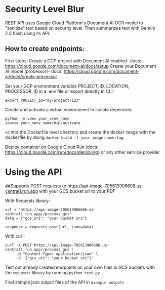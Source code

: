 # Security Level Blur

REST API uses Google Cloud Platform's Document AI OCR model to "sanitize" text based on security level. Then summarizes text with Gemini 2.5 flash using its API.

## How to create endpoints:

First steps:
Create a GCP project with Document AI enabled- docs: https://cloud.google.com/document-ai/docs/setup
Create your Document AI model (processor)- docs: https://cloud.google.com/document-ai/docs/create-processor
   
Set your GCP environment variable PROJECT_ID, LOCATION, PROCESSOR_ID in a .env file or export directly in CLI:
```
export PROJECT_ID="my-project-123"
```

Create and activate a virtual environment to isolate depencies:
```
python -m venv your_venv_name
source your_venv_name/bin/activate
```

`cd` into the Dockerfile level directory and create the docker image with the dockerfile by doing `docker build -t your-image-name:tag`

Deploy container on Google Cloud Run (docs: https://cloud.google.com/run/docs/deploying) or any other service provider

# Using the API

##Supports POST requests to https://api-image-705613906606.us-central1.run.app with your GCS bucket uri to your PDF

With Requests library:
```
url = "https://api-image-705613906606.us-central1.run.app//process_gcs"
data = {"gcs_uri": "your bucket uri"}

response = requests.post(url, json=data)
```

With curl:
```
curl -X POST https://api-image-705613906606.us-central1.run.app//process_gcs \
     -H "Content-Type: application/json" \
     -d '{"gcs_uri": "your bucket uri"}'
```

Test out already created endpoints on your own files in GCS buckets with the `requests` library by running `python test.py`


Find sample json output files of the API in `example outputs`


